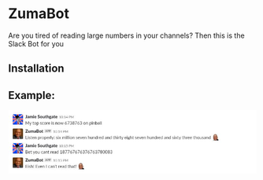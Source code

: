 # ZumaBot

Are you tired of reading large numbers in your channels? Then this is the Slack Bot for you

## Installation



## Example:

![Screenshot](zuma.JPG)
